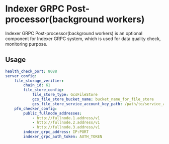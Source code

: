 # Indexer GRPC Post-processor(background workers)

Indexer GRPC Post-processor(background workers) is an optional component for Indexer GRPC system, which is used for data quality check, monitoring purpose.  

## Usage
```yaml
health_check_port: 8088
server_config:
    file_storage_verifier:
        chain_id: 61
        file_store_config:
            file_store_type: GcsFileStore
            gcs_file_store_bucket_name: bucket_name_for_file_store
            gcs_file_store_service_account_key_path: /path/to/service_account.json
    pfn_checker_config:
        public_fullnode_addresses:
            - http://fullnode.1.address/v1
            - http://fullnode.2.address/v1
            - http://fullnode.3.address/v1
        indexer_grpc_address: IP:PORT
        indexer_grpc_auth_token: AUTH_TOKEN
```